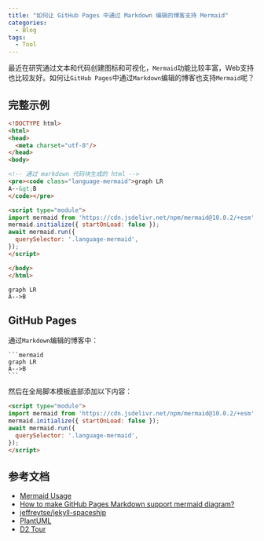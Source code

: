 ```yaml
---
title: "如何让 GitHub Pages 中通过 Markdown 编辑的博客支持 Mermaid"
categories:
  - Blog
tags:
  - Tool
---
```


最近在研究通过文本和代码创建图标和可视化，`Mermaid`功能比较丰富，Web支持也比较友好。如何让`GitHub Pages`中通过`Markdown`编辑的博客也支持`Mermaid`呢？

<!-- more -->

## 完整示例

```html
<!DOCTYPE html>
<html>
<head>
  <meta charset="utf-8"/>
</head>
<body>

<!-- 通过 markdown 代码块生成的 html -->
<pre><code class="language-mermaid">graph LR
A--&gt;B
</code></pre>

<script type="module">
import mermaid from 'https://cdn.jsdelivr.net/npm/mermaid@10.0.2/+esm';
mermaid.initialize({ startOnLoad: false });
await mermaid.run({
  querySelector: '.language-mermaid',
});
</script>

</body>
</html>
```

```mermaid
graph LR
A-->B
```

## GitHub Pages

通过`Markdown`编辑的博客中：

````
```mermaid
graph LR
A-->B
```
````

然后在全局脚本模板底部添加以下内容：

```html
<script type="module">
import mermaid from 'https://cdn.jsdelivr.net/npm/mermaid@10.0.2/+esm';
mermaid.initialize({ startOnLoad: false });
await mermaid.run({
  querySelector: '.language-mermaid',
});
</script>
```

## 参考文档

- [Mermaid Usage](https://mermaid.js.org/config/usage.html#using-mermaid-run)
- [How to make GitHub Pages Markdown support mermaid diagram?](https://stackoverflow.com/questions/53883747/how-to-make-github-pages-markdown-support-mermaid-diagram)
- [jeffreytse/jekyll-spaceship](https://github.com/jeffreytse/jekyll-spaceship)
- [PlantUML](https://plantuml.com/)
- [D2 Tour](https://d2lang.com/tour/intro/)
